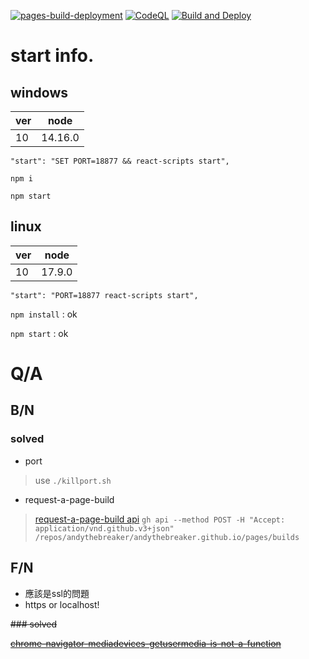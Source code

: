 [![pages-build-deployment](https://github.com/andythebreaker/andythebreaker.github.io/actions/workflows/pages/pages-build-deployment/badge.svg)](https://github.com/andythebreaker/andythebreaker.github.io/actions/workflows/pages/pages-build-deployment)
[![CodeQL](https://github.com/andythebreaker/andythebreaker.github.io/actions/workflows/codeql-analysis.yml/badge.svg)](https://github.com/andythebreaker/andythebreaker.github.io/actions/workflows/codeql-analysis.yml)
[![Build and Deploy](https://github.com/andythebreaker/andythebreaker.github.io/actions/workflows/main.yml/badge.svg)](https://github.com/andythebreaker/andythebreaker.github.io/actions/workflows/main.yml)

# start info.

## windows

|ver|node|
|--|--|
|10|14.16.0|

`"start": "SET PORT=18877 && react-scripts start",`

`npm i`

`npm start`

## linux

|ver|node|
|--|--|
|10|17.9.0|

`"start": "PORT=18877 react-scripts start",`

`npm install` : ok

`npm start` : ok


# Q/A

## B/N

### solved

- port
> use `./killport.sh`

- request-a-page-build
> [request-a-page-build api](https://developer.github.com/v3/repos/pages/#request-a-page-build)
`gh api --method POST -H "Accept: application/vnd.github.v3+json" /repos/andythebreaker/andythebreaker.github.io/pages/builds`

## F/N

- 應該是ssl的問題
- https or localhost!

~~### solved~~

~~[chrome-navigator-mediadevices-getusermedia-is-not-a-function](https://stackoverflow.com/questions/37315361/chrome-navigator-mediadevices-getusermedia-is-not-a-function)~~